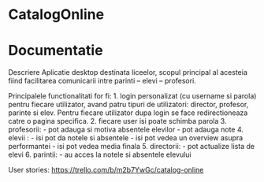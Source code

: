 # CatalogOnline
# Documentatie

Descriere
Aplicatie desktop destinata liceelor, scopul principal al acesteia fiind facilitarea comunicarii intre parinti – elevi – profesori.

Principalele functionalitati for fi: 
	1. login personalizat (cu username si parola) pentru fiecare utilizator, avand patru tipuri de utilizatori: director, profesor, parinte si elev. Pentru fiecare utilizator dupa login se face redirectioneaza catre o pagina specifica.
	2. fiecare user isi poate schimba parola
	3. profesorii: 
		- pot adauga si motiva absentele elevilor
		- pot adauga note
	4. elevii :
		- isi pot da notele si absentele
		- isi pot vedea un overview asupra performantei
		- isi pot vedea media finala
	5. directorii:
		- pot actualize lista de elevi
	6. parintii: 
		- au acces la notele si absentele elevului
	
User stories: https://trello.com/b/m2b7YwGc/catalog-online
